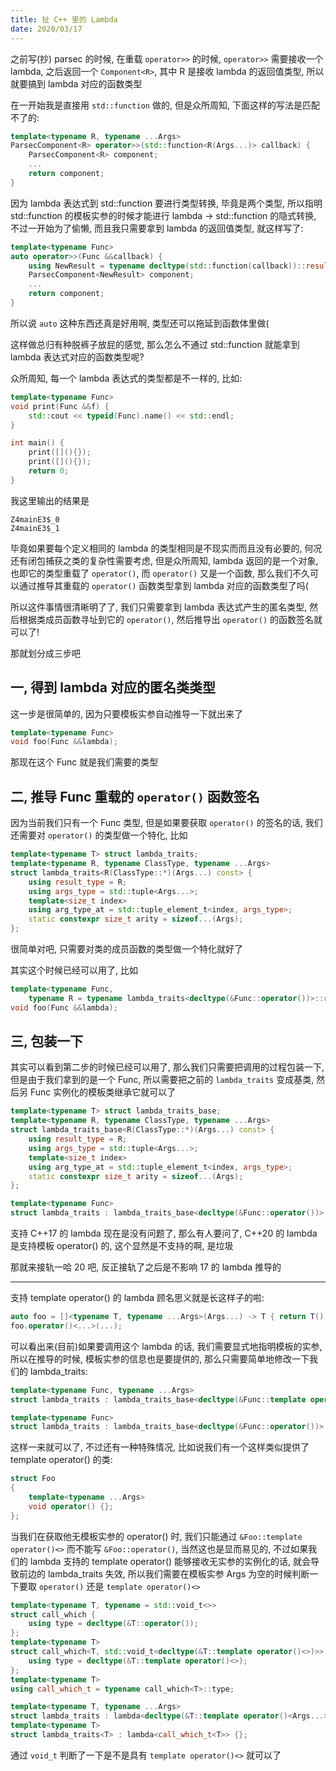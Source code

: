 ```yaml
---
title: 扯 C++ 里的 Lambda
date: 2020/03/17
---
```


之前写(抄) parsec 的时候, 在重载 `operator>>` 的时候, `operator>>` 需要接收一个 lambda, 之后返回一个 `Component<R>`, 其中 R 是接收 lambda 的返回值类型, 所以就要搞到 lambda 对应的函数类型

在一开始我是直接用 `std::function` 做的, 但是众所周知, 下面这样的写法是匹配不了的:

```cpp
template<typename R, typename ...Args>
ParsecComponent<R> operator>>(std::function<R(Args...)> callback) {
    ParsecComponent<R> component;
    ...
    return component;
}
```

因为 lambda 表达式到 std::function 要进行类型转换, 毕竟是两个类型, 所以指明 std::function 的模板实参的时候才能进行 lambda -> std::function 的隐式转换, 不过一开始为了偷懒, 而且我只需要拿到 lambda 的返回值类型, 就这样写了:

```cpp
template<typename Func>
auto operator>>(Func &&callback) {
    using NewResult = typename decltype(std::function(callback))::result_type;
    ParsecComponent<NewResult> component;
    ...
    return component;
}
```

所以说 `auto` 这种东西还真是好用啊, 类型还可以拖延到函数体里做(

这样做总归有种脱裤子放屁的感觉, 那么怎么不通过 std::function 就能拿到 lambda 表达式对应的函数类型呢?

众所周知, 每一个 lambda 表达式的类型都是不一样的, 比如:

```cpp
template<typename Func>
void print(Func &&f) {
    std::cout << typeid(Func).name() << std::endl;
}

int main() {
    print([](){});
    print([](){});
    return 0;
}
```

我这里输出的结果是

```plain
Z4mainE3$_0
Z4mainE3$_1
```

毕竟如果要每个定义相同的 lambda 的类型相同是不现实而而且没有必要的, 何况还有闭包捕获之类的复杂性需要考虑, 但是众所周知, lambda 返回的是一个对象, 也即它的类型重载了 `operator()`, 而 `operator()` 又是一个函数, 那么我们不久可以通过推导其重载的 `operator()` 函数类型拿到 lambda 对应的函数类型了吗(

所以这件事情很清晰明了了, 我们只需要拿到 lambda 表达式产生的匿名类型, 然后根据类成员函数寻址到它的 `operator()`, 然后推导出 `operator()` 的函数签名就可以了!

那就划分成三步吧

## 一, 得到 lambda 对应的匿名类类型

这一步是很简单的, 因为只要模板实参自动推导一下就出来了

```cpp
template<typename Func>
void foo(Func &&lambda);
```

那现在这个 Func 就是我们需要的类型

## 二, 推导 Func 重载的 `operator()` 函数签名

因为当前我们只有一个 Func 类型, 但是如果要获取 `operator()` 的签名的话, 我们还需要对 `operator()` 的类型做一个特化, 比如

```cpp
template<typename T> struct lambda_traits;
template<typename R, typename ClassType, typename ...Args>
struct lambda_traits<R(ClassType::*)(Args...) const> {
    using result_type = R;
    using args_type = std::tuple<Args...>;
    template<size_t index>
    using arg_type_at = std::tuple_element_t<index, args_type>;
    static constexpr size_t arity = sizeof...(Args);
};
```

很简单对吧, 只需要对类的成员函数的类型做一个特化就好了

其实这个时候已经可以用了, 比如

```cpp
template<typename Func,
    typename R = typename lambda_traits<decltype(&Func::operator())>::result_type>
void foo(Func &&lambda);
```

## 三, 包装一下

其实可以看到第二步的时候已经可以用了, 那么我们只需要把调用的过程包装一下, 但是由于我们拿到的是一个 Func, 所以需要把之前的 `lambda_traits` 变成基类, 然后另 Func 实例化的模板类继承它就可以了

```cpp
template<typename T> struct lambda_traits_base;
template<typename R, typename ClassType, typename ...Args>
struct lambda_traits_base<R(ClassType::*)(Args...) const> {
    using result_type = R;
    using args_type = std::tuple<Args...>;
    template<size_t index>
    using arg_type_at = std::tuple_element_t<index, args_type>;
    static constexpr size_t arity = sizeof...(Args);
};

template<typename Func>
struct lambda_traits : lambda_traits_base<decltype(&Func::operator())> {};
```

支持 C++17 的 lambda 现在是没有问题了, 那么有人要问了, C++20 的 lambda 是支持模板 operator() 的, 这个显然是不支持的啊, 是垃圾

那就来接轨一哈 20 吧, 反正接轨了之后是不影响 17 的 lambda 推导的

<hr>

支持 template operator() 的 lambda 顾名思义就是长这样子的啦:

```cpp
auto foo = []<typename T, typename ...Args>(Args...) -> T { return T(); };
foo.operator()<...>(...);
```

可以看出来(目前)如果要调用这个 lambda 的话, 我们需要显式地指明模板的实参, 所以在推导的时候, 模板实参的信息也是要提供的, 那么只需要简单地修改一下我们的 lambda_traits:

```cpp
template<typename Func, typename ...Args>
struct lambda_traits : lambda_traits_base<decltype(&Func::template operator()<Args...>)> {};

template<typename Func>
struct lambda_traits : lambda_traits_base<decltype(&Func::operator())> {};
```

这样一来就可以了, 不过还有一种特殊情况, 比如说我们有一个这样类似提供了 template operator() 的类:

```cpp
struct Foo
{
    template<typename ...Args>
    void operator() {};
};
```

当我们在获取他无模板实参的 operator() 时, 我们只能通过 `&Foo::template operator()<>` 而不能写 `&Foo::operator()`, 当然这也是显而易见的, 不过如果我们的 lambda 支持的 template operator() 能够接收无实参的实例化的话, 就会导致前边的 lambda_traits 失效, 所以我们需要在模板实参 Args 为空的时候判断一下要取 `operator()` 还是 `template operator()<>`

```cpp
template<typename T, typename = std::void_t<>>
struct call_which {
    using type = decltype(&T::operator());
};
template<typename T>
struct call_which<T, std::void_t<decltype(&T::template operator()<>)>> {
    using type = decltype(&T::template operator()<>);
};
template<typename T>
using call_which_t = typename call_which<T>::type;

template<typename T, typename ...Args>
struct lambda_traits : lambda<decltype(&T::template operator()<Args...>)> {};
template<typename T>
struct lambda_traits<T> : lambda<call_which_t<T>> {};
```

通过 `void_t` 判断了一下是不是具有 `template operator()<>` 就可以了
